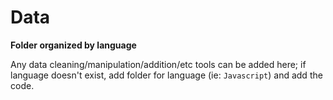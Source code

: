 Data
=========

**Folder organized by language**

Any data cleaning/manipulation/addition/etc tools can be added here; if language doesn't exist, add folder for language (ie: `Javascript`) and add the code.
